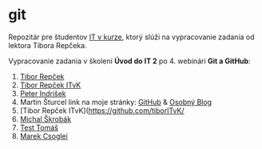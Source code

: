# git
Repozitár pre študentov [IT v kurze](https://www.itvkurze.sk/), ktorý slúži na vypracovanie zadania od lektora Tibora Repčeka.

Vypracovanie zadania v školení **Úvod do IT 2** po 4. webinári **Git a GitHub**:

1. [Tibor Repček](https://github.com/tiborepcek)
1. [Tibor Repček ITvK](https://github.com/tiborITvK/)
1. [Peter Indrišek](https://github.com/5R-I)
1. Martin Šturcel link na moje stránky: [GitHub](https://github.com/mpca86/) & [Osobný Blog](https://sturcel.sk/martin)
1. [Tibor Repček ITvK](https://github.com/tiborITvK/
1. [Michal Škrobák](https://github.com/MiroslavSkrobak)
1. [Test Tomáš](https://github.com/skuska)
1. [Marek Csoglei](https://github.com/MarekCsoglei)